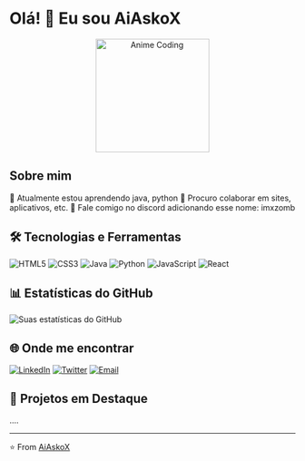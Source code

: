 # Olá! 👋 Eu sou AiAskoX

<div align="center">
  <img src="https://i.pinimg.com/originals/6b/f0/a5/6bf0a5d234d2f9b24dea9309636bf737.gif" alt="Anime Coding" width="200"/>
</div>

## Sobre mim
🌱 Atualmente estou aprendendo java, python
👯 Procuro colaborar em sites, aplicativos, etc.
💬 Fale comigo no discord adicionando esse nome: imxzomb

## 🛠️ Tecnologias e Ferramentas
![HTML5](https://img.shields.io/badge/-HTML5-E34F26?style=flat-square&logo=html5&logoColor=white)
![CSS3](https://img.shields.io/badge/-CSS3-1572B6?style=flat-square&logo=css3&logoColor=white)
![Java](https://img.shields.io/badge/-Java-007396?style=flat-square&logo=java&logoColor=white)
![Python](https://img.shields.io/badge/-Python-3776AB?style=flat-square&logo=python&logoColor=white)
![JavaScript](https://img.shields.io/badge/-JavaScript-F7DF1E?style=flat-square&logo=javascript&logoColor=black)
![React](https://img.shields.io/badge/-React-61DAFB?style=flat-square&logo=react&logoColor=black)

## 📊 Estatísticas do GitHub
![Suas estatísticas do GitHub](https://github-readme-stats.vercel.app/api?username=seu-username&show_icons=true&theme=radical)

## 🌐 Onde me encontrar
[![LinkedIn](https://img.shields.io/badge/-LinkedIn-0077B5?style=flat-square&logo=linkedin&logoColor=white)](seu-linkedin)
[![Twitter](https://img.shields.io/badge/-Twitter-1DA1F2?style=flat-square&logo=twitter&logoColor=white)](seu-twitter)
[![Email](https://img.shields.io/badge/-Email-D14836?style=flat-square&logo=gmail&logoColor=white)](mailto:seu-email)

## 🚀 Projetos em Destaque
....

---
⭐️ From [AiAskoX](https://github.com/EduardoVazio) 
